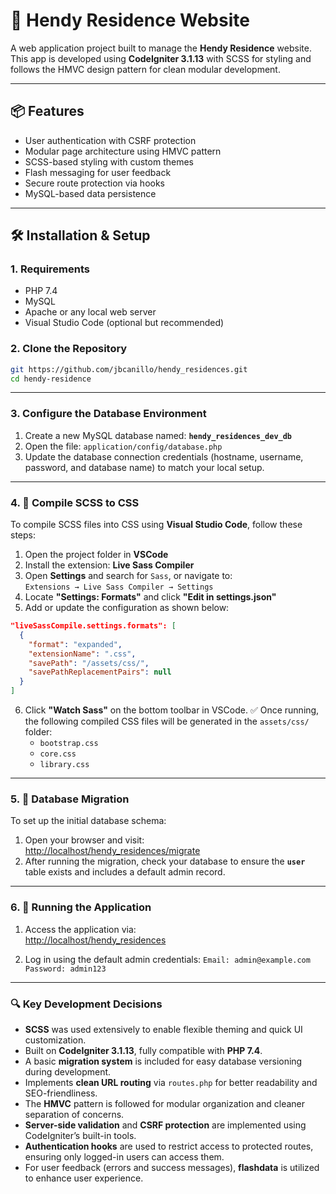 # 🏡 Hendy Residence Website

A web application project built to manage the **Hendy Residence** website. This app is developed using **CodeIgniter 3.1.13** with SCSS for styling and follows the HMVC design pattern for clean modular development.

---

## 📦 Features

- User authentication with CSRF protection
- Modular page architecture using HMVC pattern
- SCSS-based styling with custom themes
- Flash messaging for user feedback
- Secure route protection via hooks
- MySQL-based data persistence

---

## 🛠️ Installation & Setup

### 1. Requirements

- PHP 7.4
- MySQL
- Apache or any local web server
- Visual Studio Code (optional but recommended)

### 2. Clone the Repository

```bash
git https://github.com/jbcanillo/hendy_residences.git
cd hendy-residence
```

---

### 3. Configure the Database Environment

1. Create a new MySQL database named: **`hendy_residences_dev_db`**
2. Open the file: `application/config/database.php`
3. Update the database connection credentials (hostname, username, password, and database name) to match your local setup.

---

### 4. 🎨 Compile SCSS to CSS

To compile SCSS files into CSS using **Visual Studio Code**, follow these steps:

1. Open the project folder in **VSCode**
2. Install the extension: **Live Sass Compiler**
3. Open **Settings** and search for `Sass`, or navigate to:  
   `Extensions → Live Sass Compiler → Settings`
4. Locate **"Settings: Formats"** and click **"Edit in settings.json"**
5. Add or update the configuration as shown below:

```json
"liveSassCompile.settings.formats": [
  {
    "format": "expanded",
    "extensionName": ".css",
    "savePath": "/assets/css/",
    "savePathReplacementPairs": null
  }
]
```

6. Click **"Watch Sass"** on the bottom toolbar in VSCode.
   ✅ Once running, the following compiled CSS files will be generated in the `assets/css/` folder:
   - `bootstrap.css`
   - `core.css`
   - `library.css`

---

### 5. 🧩 Database Migration

To set up the initial database schema:

1. Open your browser and visit:  
   [http://localhost/hendy_residences/migrate](http://localhost/hendy_residences/migrate)
2. After running the migration, check your database to ensure the **`user`** table exists and includes a default admin record.

---

### 6. 🚀 Running the Application

1. Access the application via:  
[http://localhost/hendy_residences](http://localhost/hendy_residences)

2. Log in using the default admin credentials:
      `Email: admin@example.com`
      `Password: admin123`
---

### 🔍 Key Development Decisions

- **SCSS** was used extensively to enable flexible theming and quick UI customization.
- Built on **CodeIgniter 3.1.13**, fully compatible with **PHP 7.4**.
- A basic **migration system** is included for easy database versioning during development.
- Implements **clean URL routing** via `routes.php` for better readability and SEO-friendliness.
- The **HMVC** pattern is followed for modular organization and cleaner separation of concerns.
- **Server-side validation** and **CSRF protection** are implemented using CodeIgniter’s built-in tools.
- **Authentication hooks** are used to restrict access to protected routes, ensuring only logged-in users can access them.
- For user feedback (errors and success messages), **flashdata** is utilized to enhance user experience.
